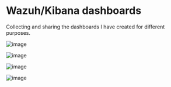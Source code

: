 # Wazuh/Kibana dashboards

Collecting and sharing the dashboards I have created for different purposes. 

 

![image](https://user-images.githubusercontent.com/16334770/176267382-47586f19-d08d-4c8a-8526-e3e2cebf0626.png)

![image](https://user-images.githubusercontent.com/16334770/176267732-f2ba876f-bc01-402a-b9c1-0763e0775574.png)

![image](https://user-images.githubusercontent.com/16334770/212182566-67a57f89-3e13-489c-bf7c-e2fc5aa1ba5e.png) 

![image](https://github.com/elwali10/Kibana-dashboards/assets/16334770/3bf83a2e-7104-4896-b520-b311882ccc8d)

